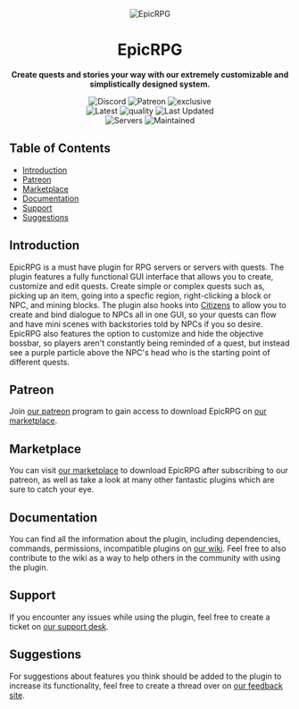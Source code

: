 <p align="center">
<img src="https://proxy.songoda.com/200/https://cdn2.songoda.com/products/epicrpg/RU63AfqkNZXYmSIzbZodOpjJQUOiPkEBuVuHt8sx.png" alt="EpicRPG" />
</p>
<h1 align="center">EpicRPG</h1>

<p align="center">
  <b>Create quests and stories your way with our extremely customizable and simplistically designed system.</b>

<p align="center">
<img alt="Discord" src="https://img.shields.io/discord/293212540723396608?color=7289DA&label=Discord&logo=discord&logoColor=7289DA&link=https://discord.gg/songoda"> <img alt="Patreon" src="https://img.shields.io/badge/-Support_on_Patreon-F96854.svg?logo=patreon&style=flat&logoColor=white&link=https://wwww.patreon.com/songoda"> <img alt="exclusive" src="https://img.shields.io/badge/-Patreon_Exclusive-052d49.svg?logo=addthis&style=flat&logoColor=F96854&link=https://www.patreon.com/songoda">  <br/> <img alt="Latest" src="https://img.shields.io/badge/-ver_1.0.4-4078C0.svg?logo=github&style=flat&logoColor-white&color=blue&label=Latest&labelColor=black"> <img alt="quality" src="https://img.shields.io/codacy/grade/51f5f0a445f14fa2817708fb53994f19"> <img alt="Last Updated" src="https://img.shields.io/github/last-commit/songoda/EpicRPG"> <br/> <img alt="Servers" src="https://img.shields.io/bstats/servers/6963"> <img alt="Maintained" src="https://img.shields.io/maintenance/yes/2020"> 

<br />

## Table of Contents 

* [Introduction](#introduction)
* [Patreon](#patreon)
* [Marketplace](#marketplace)
* [Documentation](#documentation)
* [Support](#support)
* [Suggestions](#suggestions)

## Introduction
EpicRPG is a must have plugin for RPG servers or servers with quests. The plugin features a fully functional GUI interface that allows you to create, customize and edit quests. Create simple or complex quests such as, picking up an item, going into a specfic region, right-clicking a block or NPC, and mining blocks. The plugin also hooks into [Citizens](https://www.spigotmc.org/resources/citizens.13811/) to allow you to create and bind dialogue to NPCs all in one GUI, so your quests can flow and have mini scenes with backstories told by NPCs if you so desire. EpicRPG also features the option to customize and hide the objective bossbar, so players aren't constantly being reminded of a quest, but instead see a purple particle above the NPC's head who is the starting point of different quests. 

## Patreon
Join [our patreon](https://www.patreon.com/songoda) program to gain access to download EpicRPG on [our marketplace](https://songoda.com/marketplace/product/epicrpg-the-ultimate-rpg-story-plugin.364).
## Marketplace
You can visit [our marketplace](https://songoda.com/marketplace/product/epicrpg-the-ultimate-rpg-story-plugin.364) to download EpicRPG after subscribing to our patreon, as well as take a look at many other fantastic plugins which are sure to catch your eye.

## Documentation
You can find all the information about the plugin, including dependencies, commands, permissions, incompatible plugins on [our wiki](https://wiki.songoda.com/Epic_RPG). Feel free to also contribute to the wiki as a way to help others in the community with using the plugin.
  
## Support
If you encounter any issues while using the plugin, feel free to create a ticket on [our support desk](https://support.songoda.com).

## Suggestions
For suggestions about features you think should be added to the plugin to increase its functionality, feel free to create a thread over on [our feedback site](https://feedback.songoda.com).
